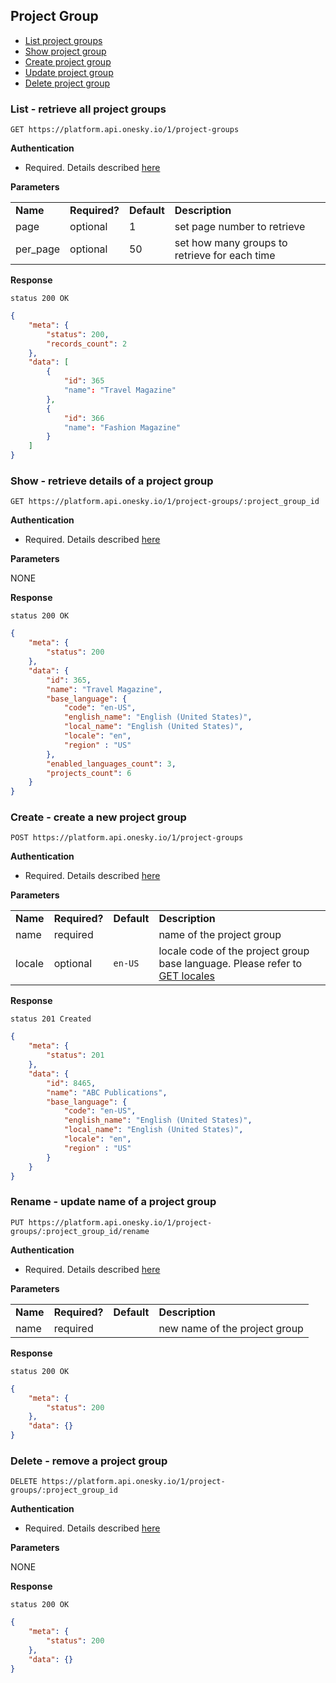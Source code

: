 ## Project Group
- [List project groups](#list---retrieve-all-project-groups)
- [Show project group](#show---retrieve-details-of-a-project-group)
- [Create project group](#create---create-a-new-project-group)
- [Update project group](#Rename---update-name-of-a-project-group)
- [Delete project group](#delete---remove-a-project-group)


### List - retrieve all project groups

    GET https://platform.api.onesky.io/1/project-groups

**Authentication**

- Required. Details described [here](/README.md#authentication)

**Parameters**

<table>
    <tr>
        <td><strong>Name</strong></td>
        <td><strong>Required?</strong></td>
        <td><strong>Default</strong></td>
        <td><strong>Description</strong></td>
    </tr>
    <tr>
        <td>page</td>
        <td>optional</td>
        <td>1</td>
        <td>set page number to retrieve</td>
    </tr>
    <tr>
        <td>per_page</td>
        <td>optional</td>
        <td>50</td>
        <td>set how many groups to retrieve for each time</td>
    </tr>
</table>

**Response**

```
status 200 OK
```
``` json
{
    "meta": {
        "status": 200,
        "records_count": 2
    },
    "data": [
        {
            "id": 365
            "name": "Travel Magazine"
        },
        {
            "id": 366
            "name": "Fashion Magazine"
        }
    ]
}
```


### Show - retrieve details of a project group

    GET https://platform.api.onesky.io/1/project-groups/:project_group_id

**Authentication**

- Required. Details described [here](/README.md#authentication)

**Parameters**

NONE

**Response**

```
status 200 OK
```
``` json
{
    "meta": {
        "status": 200
    },
    "data": {
        "id": 365,
        "name": "Travel Magazine",
        "base_language": {
            "code": "en-US",
            "english_name": "English (United States)",
            "local_name": "English (United States)",
            "locale": "en",
            "region" : "US"
        },
        "enabled_languages_count": 3,
        "projects_count": 6
    }
}
```


### Create - create a new project group

    POST https://platform.api.onesky.io/1/project-groups

**Authentication**

- Required. Details described [here](/README.md#authentication)

**Parameters**

<table>
    <tr>
        <td><strong>Name</strong></td>
        <td><strong>Required?</strong></td>
        <td><strong>Default</strong></td>
        <td><strong>Description</strong></td>
    </tr>
    <tr>
        <td>name</td>
        <td>required</td>
        <td></td>
        <td>name of the project group</td>
    </tr>
    <tr>
        <td>locale</td>
        <td>optional</td>
        <td><code>en-US</code></td>
        <td>locale code of the project group base language. Please refer to <a href="/resources/locales.md">GET locales</a></td>
    </tr>
</table>

**Response**

```
status 201 Created
```
``` json
{
    "meta": {
        "status": 201
    },
    "data": {
        "id": 8465,
        "name": "ABC Publications",
        "base_language": {
            "code": "en-US",
            "english_name": "English (United States)",
            "local_name": "English (United States)",
            "locale": "en",
            "region" : "US"
        }
    }
}
```


### Rename - update name of a project group

    PUT https://platform.api.onesky.io/1/project-groups/:project_group_id/rename

**Authentication**

- Required. Details described [here](/README.md#authentication)

**Parameters**

<table>
    <tr>
        <td><strong>Name</strong></td>
        <td><strong>Required?</strong></td>
        <td><strong>Default</strong></td>
        <td><strong>Description</strong></td>
    </tr>
    <tr>
        <td>name</td>
        <td>required</td>
        <td></td>
        <td>new name of the project group</td>
    </tr>
</table>

**Response**

```
status 200 OK
```
``` json
{
    "meta": {
        "status": 200
    },
    "data": {}
}
```


### Delete - remove a project group

    DELETE https://platform.api.onesky.io/1/project-groups/:project_group_id

**Authentication**

- Required. Details described [here](/README.md#authentication)

**Parameters**

NONE

**Response**

```
status 200 OK
```
``` json
{
    "meta": {
        "status": 200
    },
    "data": {}
}
```
